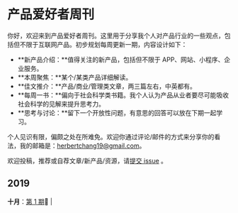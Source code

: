 # 产品爱好者周刊

你好，欢迎来到产品爱好者周刊。这里用于分享我个人对产品行业的一些观点，包括但不限于互联网产品。初步规划每周更新一期，内容设计如下：

- **新产品介绍：**值得关注的新产品，包括但不限于 APP、网站、小程序、企业服务。
- **本周聚焦：**某个/某类产品详细解读。
- **佳文推介：**产品/商业/管理类文章，两三篇左右，中英都有。<br />
- **每周一书：**偏向于社会科学类书籍。我个人认为产品从业者要尽可能吸收社会科学的见解来提升思考力。
- **思考与讨论：**留下一个开放性问题，有意思的回答可以放在下期一起学习。

个人见识有限，偏颇之处在所难免。欢迎你通过评论/邮件的方式来分享你的看法，我的邮箱是：herbertchang19@gmail.com。

欢迎投稿，推荐或自荐文章/新产品/资源，请[提交 issue](https://github.com/HerbertChang/pmweekly/issues) 。



## 2019

**十月**：[第 1 期](docs/issue-1.md):high_brightness: | 
